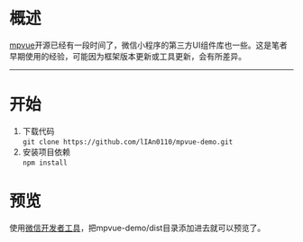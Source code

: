 # 概述
[mpvue](http://mpvue.com/)开源已经有一段时间了，微信小程序的第三方UI组件库也一些。这是笔者早期使用的经验，可能因为框架版本更新或工具更新，会有所差异。
***

# 开始
1. 下载代码   
`git clone https://github.com/lIAn0110/mpvue-demo.git`
2. 安装项目依赖   
`npm install`

# 预览
使用[微信开发者工具](https://mp.weixin.qq.com/debug/wxadoc/dev/devtools/download.html)，把mpvue-demo/dist目录添加进去就可以预览了。